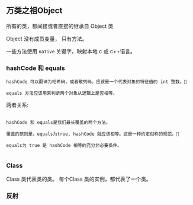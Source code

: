 ## 万类之祖Object

所有的类，都间接或者直接的继承自 Object 类

Object 没有成员变量， 只有方法。

一些方法使用 `native` 关键字，映射本地 c 或 c++语言。


### hashCode 和 equals

```
hashCode 可以翻译为哈希码，或者散列码。应该是一个代表对象的特征值的 int 整数。

equals 方法应该用来判断两个对象从逻辑上是否相等。

```

两者关系:

```

hashCode 和 equals是我们最长覆盖的两个方法。

覆盖的原则是，equals为true, hashCode 就应该相等。这是一种约定俗称的规范。

equals为 true 是 hashCode 相等的充分非必要条件。
 
```

### Class

Class 类代表类的类。 每个Class 类的实例，都代表了一个类。


### 反射

